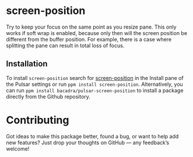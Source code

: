 # screen-position

Try to keep your focus on the same point as you resize pane. This only works if soft wrap is enabled, because only then will the screen position be different from the buffer position. For example, there is a case where splitting the pane can result in total loss of focus.

## Installation

To install `screen-position` search for [screen-position](https://web.pulsar-edit.dev/packages/screen-position) in the Install pane of the Pulsar settings or run `ppm install screen-position`. Alternatively, you can run `ppm install bacadra/pulsar-screen-position` to install a package directly from the Github repository.

# Contributing

Got ideas to make this package better, found a bug, or want to help add new features? Just drop your thoughts on GitHub — any feedback’s welcome!
